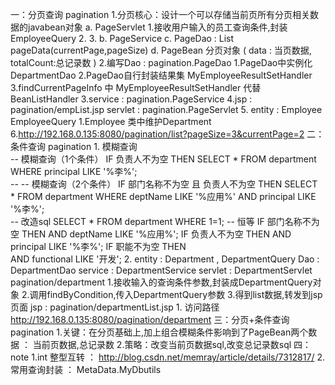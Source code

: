 一：分页查询  pagination
    1.分页核心：设计一个可以存储当前页所有分页相关数据的javabean对象
        a. PageServlet
            1.接收用户输入的员工查询条件,封装EmployeeQuery
            2.
            3.
        b. PageService
        c. PageDao : List<Employee> pageData(currentPage,pageSize)
        d. PageBean 分页对象 (
            data : 当页数据,
            totalCount:总记录数
           )
    2.编写Dao     : pagination.PageDao
        1.PageDao中实例化DepartmentDao
        2.PageDao自行封装结果集 MyEmployeeResultSetHandler
        3.findCurrentPageInfo 中 MyEmployeeResultSetHandler 代替 BeanListHandler
    3.service     : pagination.PageService
    4.jsp         : pagination/empList.jsp
      servlet     : pagination.PageServlet
    5. entity     : Employee  EmployeeQuery
        1.Employee 类中维护Department
    6.http://192.168.0.135:8080/pagination/list?pageSize=3&currentPage=2
二：条件查询  pagination
    1. 模糊查询        
        -- 模糊查询（1个条件）
        IF 负责人不为空 THEN
        SELECT * FROM department WHERE principal LIKE '%李%';    
        -- -- 模糊查询（2个条件）
        IF 部门名称不为空 且 负责人不为空 THEN
        SELECT * FROM department WHERE deptName LIKE '%应用%' AND principal LIKE '%李%';   
        -- 改造sql
        SELECT * FROM department WHERE 1=1; -- 恒等
        IF 部门名称不为空 THEN
             AND deptName LIKE '%应用%';
        IF 负责人不为空 THEN
             AND principal LIKE '%李%';
        IF 职能不为空 THEN		
            AND functional LIKE '开发';
    2.  entity : Department , DepartmentQuery
        Dao     : DepartmentDao
        service : DepartmentService
        servlet : DepartmentServlet   pagination/department
            1.接收输入的查询条件参数,封装成DepartmentQuery对象
            2.调用findByCondition,传入DepartmentQuery参数
            3.得到list数据,转发到jsp页面
        jsp     : pagination/departmentList.jsp
        1. 访问路径 http://192.168.0.135:8080/pagination/department
三：分页+条件查询 pagination
    1.关键：在分页基础上,加上组合模糊条件影响到了PageBean两个数据 ： 当前页数据,总记录数
    2.策略：改变当前页数据sql,改变总记录数sql
四：note
    1.int 整型互转 ： http://blog.csdn.net/memray/article/details/7312817/
    2.常用查询封装 ： MetaData.MyDbutils